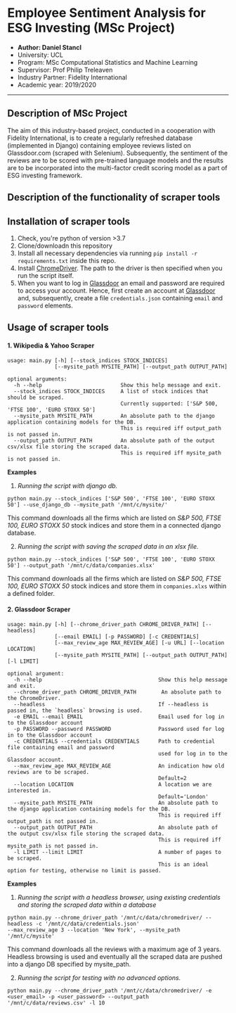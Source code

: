 # Employee Sentiment Analysis for ESG Investing (MSc Project)

- **Author: Daniel Stancl**
- University: UCL
- Program: MSc Computational Statistics and Machine Learning
- Supervisor: Prof Philip Treleaven
- Industry Partner: Fidelity International
- Academic year: 2019/2020

<hr>

## Description of MSc Project
The aim of this industry-based project, conducted in a cooperation with Fidelity International, is to create a regularly refreshed database (implemented in Django) containing employee reviews listed on Glassdoor.com (scraped with Selenium). Subsequently, the sentiment of the reviews are to be scored with pre-trained language models and the results are to be incorporated into the multi-factor credit scoring model as a part of ESG investing framework.

## Description of the functionality of scraper tools

## Installation of scraper tools
1. Check, you're python of version >3.7
2. Clone/downloadn this repository
3. Install all necessary dependencies via running `pip install -r requirements.txt` inside this repo.
4. Install [ChromeDriver](http://chromedriver.chromium.org/). The path to the driver is then specified when you run the script itself.
5. When you want to log in [Glassdoor](https://www.glassdoor.com/member/home/index.htm) an email and password are required to access your account. Hence, first create an account at [Glassdoor](https://www.glassdoor.com/member/home/index.htm) and, subsequently, create a file `credentials.json` containing `email` and `password` elements.

## Usage of scraper tools
#### 1. Wikipedia & Yahoo Scraper
```
usage: main.py [-h] [--stock_indices STOCK_INDICES]
               [--mysite_path MYSITE_PATH] [--output_path OUTPUT_PATH]

optional arguments:
  -h --help                         Show this help message and exit.
  --stock_indices STOCK_INDICES     A list of stock indices that should be scraped.
                                    Currently supported: ['S&P 500, 'FTSE 100', 'EURO STOXX 50']
  --mysite_path MYSITE_PATH         An absolute path to the django application containing models for the DB.
                                    This is required iff output_path is not passed in.
  --output_path OUTPUT_PATH         An absolute path of the output csv/xlsx file storing the scraped data.
                                    This is required iff mysite_path is not passed in.
```
**Examples**
1. *Running the script with django db.*
```
python main.py --stock_indices ['S&P 500', 'FTSE 100', 'EURO STOXX 50'] --use_django_db --mysite_path '/mnt/c/mysite/'
```
This command downloads all the firms which are listed on *S&P 500, FTSE 100, EURO STOXX 50* stock indices and store them in a connected django database.

2. *Running the script with saving the scraped data in an xlsx file.*
```
python main.py --stock_indices ['S&P 500', 'FTSE 100', 'EURO STOXX 50'] --output_path '/mnt/c/data/companies.xlsx'
```
This command downloads all the firms which are listed on *S&P 500, FTSE 100, EURO STOXX 50* stock indices and store them in `companies.xlxs` within a defined folder.

#### 2. Glassdoor Scraper
```
usage: main.py [-h] [--chrome_driver_path CHROME_DRIVER_PATH] [--headless]
               [--email EMAIL] [-p PASSWORD] [-c CREDENTIALS]
               [--max_review_age MAX_REVIEW_AGE] [-u URL] [--location LOCATION]
               [--mysite_path MYSITE_PATH] [--output_path OUTPUT_PATH] [-l LIMIT]
               
optional argument:
  -h --help                                     Show this help message and exit.
  --chrome_driver_path CHROME_DRIVER_PATH        An absolute path to the ChromeDriver.
  --headless                                    If --headless is passed in, the `headless` browsing is used.
  -e EMAIL --email EMAIL                        Email used for log in to the Glassdoor account
  -p PASSWORD --password PASSWORD               Password used for log in to the Glassdoor account
  -c CREDENTIALS --credentials CREDENTIALS      Path to credential file containing email and password
                                                used for log in to the Glassdoor account.
  --max_review_age MAX_REVIEW_AGE               An indication how old reviews are to be scraped.
                                                Default=2
  --location LOCATION                           A location we are interested in.
                                                Default='London'
  --mysite_path MYSITE_PATH                     An absolute path to the django application containing models for the DB.
                                                This is required iff output_path is not passed in.
  --output_path OUTPUT_PATH                     An absolute path of the output csv/xlsx file storing the scraped data.
                                                This is required iff mysite_path is not passed in.
  -l LIMIT --limit LIMIT                        A number of pages to be scraped.
                                                This is an ideal option for testing, otherwise no limit is passed.
```
**Examples**
1. *Running the script with a headless browser, using existing credentials and storing the scraped data within a database*
```
python main.py --chrome_driver_path '/mnt/c/data/chromedriver/ --headless -c '/mnt/c/data/credentials.json'
--max_review_age 3 --location 'New York', --mysite_path '/mnt/c/mysite'
```
This command downloads all the reviews with a maximum age of 3 years. Headless browsing is used and eventually all the scraped data are pushed into a django DB specified by mysite_path.

2. *Running the script for testing with no advanced options.*
```
python main.py --chrome_driver_path '/mnt/c/data/chromedriver/ -e <user_email> -p <user_password> --output_path '/mnt/c/data/reviews.csv' -l 10
```
